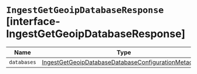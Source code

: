 # `IngestGetGeoipDatabaseResponse` [interface-IngestGetGeoipDatabaseResponse]

| Name | Type | Description |
| - | - | - |
| `databases` | [IngestGetGeoipDatabaseDatabaseConfigurationMetadata](./IngestGetGeoipDatabaseDatabaseConfigurationMetadata.md)[] | &nbsp; |
